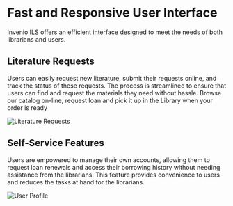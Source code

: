 # Fast and Responsive User Interface

Invenio ILS offers an efficient interface designed to meet the needs of both librarians and users.

## Literature Requests

Users can easily request new literature, submit their requests online, and track the status of these requests. The process is streamlined to ensure that users can find and request the materials they need without hassle. Browse our catalog on-line, request loan and pick it up in the Library when your order is ready

![Literature Requests](/assets/images/features/literature-request.png)

## Self-Service Features

Users are empowered to manage their own accounts, allowing them to request loan renewals and access their borrowing history without needing assistance from the librarians. This feature provides convenience to users and reduces the tasks at hand for the librarians.

![User Profile](/assets/images/features/user-profile.png)
